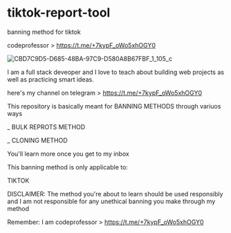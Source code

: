 # tiktok-report-tool
banning method for tiktok

codeprofessor > https://t.me/+7kypF_oWo5xhOGY0

![CBD7C9D5-D685-48BA-97C9-D580A8B67FBF_1_105_c](https://github.com/code-professor/ttiktok-report-tool/assets/163318281/4b9f6443-d4aa-4f7b-8cc7-a23ec5989d08)

I am a full stack deveoper and I love to teach about building web projects as well as practicing smart ideas.

here's my channel on telegram > https://t.me/+7kypF_oWo5xhOGY0

This repository is basically meant for BANNING METHODS through variuos ways

_ BULK REPROTS METHOD

_ CLONING METHOD

You'll learn more once you get to my inbox

This banning method is only applicable to:

TIKTOK

DISCLAIMER: The method you're about to learn should be used responsibly and I am not responsible for any unethical banning you make through my method

Remember: I am codeprofessor > https://t.me/+7kypF_oWo5xhOGY0
